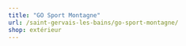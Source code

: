 ```yaml
---
title: "GO Sport Montagne"
url: /saint-gervais-les-bains/go-sport-montagne/
shop: extérieur
---
```

